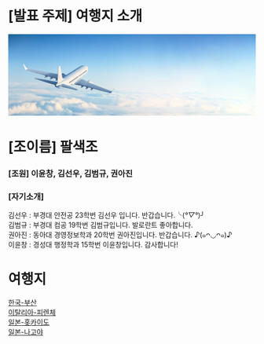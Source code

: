 # [발표 주제] 여행지 소개
![비행기](/image/여행1번.jpg)
# [조이름] 팔색조

### [조원] 이윤창, 김선우, 김범규, 권아진


    
### [자기소개]
김선우 : 부경대 안전공 23학번 김선우 입니다. 반갑습니다.╰(*°▽°*)╯  
김범규 : 부경대 컴공 19학번 김범규입니다. 발로란트 좋아합니다.  
권아진 : 동아대 경영정보학과 20학번 권아진입니다. 반갑습니다. ♪(๑ᴖ◡ᴖ๑)♪  
이윤창 : 경성대 행정학과 15학번 이윤창입니다. 감사합니다!

여행지
===
[한국-부산](김선우/Busan.md)  
[이탈리아-피렌체](권아진/place.md)  
[일본-홋카이도](김범규/hokkaido.md)  
[일본-나고야](이윤창/NAGOYA.MD)
